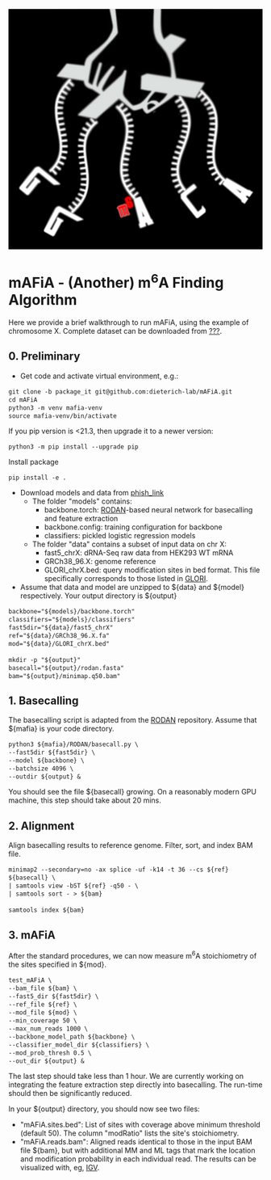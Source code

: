 ![Logo](logo.png "mAFiA")

# mAFiA - (Another) m<sup>6</sup>A Finding Algorithm

Here we provide a brief walkthrough to run mAFiA, using the example of chromosome X. Complete dataset can be downloaded from [???](url).

## 0. Preliminary
- Get code and activate virtual environment, e.g.:
```
git clone -b package_it git@github.com:dieterich-lab/mAFiA.git
cd mAFiA
python3 -m venv mafia-venv
source mafia-venv/bin/activate
```
If you pip version is <21.3, then upgrade it to a newer version:
```
python3 -m pip install --upgrade pip
```
Install package
```
pip install -e .
```
- Download models and data from [phish_link](https://data.dieterichlab.org/s/dKb6KtmKX99Q5Ld)
    - The folder "models" contains:
        - backbone.torch: [RODAN](https://github.com/biodlab/RODAN)-based neural network for basecalling and feature extraction
        - backbone.config: training configuration for backbone
        - classifiers: pickled logistic regression models
    - The folder "data" contains a subset of input data on chr X:
        - fast5_chrX: dRNA-Seq raw data from HEK293 WT mRNA
        - GRCh38_96.X: genome reference
        - GLORI_chrX.bed: query modification sites in bed format. This file specifically corresponds to those listed in [GLORI](https://www.nature.com/articles/s41587-022-01487-9).
- Assume that data and model are unzipped to ${data} and ${model} respectively. Your output directory is ${output}
```
backbone="${models}/backbone.torch"
classifiers="${models}/classifiers"
fast5dir="${data}/fast5_chrX"
ref="${data}/GRCh38_96.X.fa"
mod="${data}/GLORI_chrX.bed"

mkdir -p "${output}"
basecall="${output}/rodan.fasta"
bam="${output}/minimap.q50.bam"
```

## 1. Basecalling
The basecalling script is adapted from the [RODAN](https://github.com/biodlab/RODAN) repository. Assume that ${mafia} is your code directory.
```
python3 ${mafia}/RODAN/basecall.py \
--fast5dir ${fast5dir} \
--model ${backbone} \
--batchsize 4096 \
--outdir ${output} &
```
You should see the file ${basecall} growing. On a reasonably modern GPU machine, this step should take about 20 mins.

## 2. Alignment
Align basecalling results to reference genome. Filter, sort, and index BAM file.
```
minimap2 --secondary=no -ax splice -uf -k14 -t 36 --cs ${ref} ${basecall} \
| samtools view -bST ${ref} -q50 - \
| samtools sort - > ${bam}

samtools index ${bam}
```

## 3. mAFiA
After the standard procedures, we can now measure m<sup>6</sup>A stoichiometry of the sites specified in ${mod}.
```
test_mAFiA \
--bam_file ${bam} \
--fast5_dir ${fast5dir} \
--ref_file ${ref} \
--mod_file ${mod} \
--min_coverage 50 \
--max_num_reads 1000 \
--backbone_model_path ${backbone} \
--classifier_model_dir ${classifiers} \
--mod_prob_thresh 0.5 \
--out_dir ${output} &
```
The last step should take less than 1 hour. We are currently working on integrating the feature extraction step directly into basecalling. The run-time should then be significantly reduced.

In your ${output} directory, you should now see two files:
- "mAFiA.sites.bed": List of sites with coverage above minimum threshold (default 50). The column "modRatio" lists the site's stoichiometry.
- "mAFiA.reads.bam": Aligned reads identical to those in the input BAM file ${bam}, but with additional MM and ML tags that mark the location and modification probability in each individual read. The results can be visualized with, eg, [IGV](https://software.broadinstitute.org/software/igv/).

